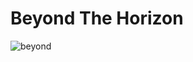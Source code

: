 # Beyond The Horizon
![beyond](https://user-images.githubusercontent.com/61325788/196685392-73963bd1-de92-4a2a-8bf9-cd51787e2642.png)

